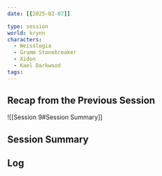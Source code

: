 ```yaml
---
date: [[2025-02-07]]

type: session
world: krynn
characters:
  - Weisslogia
  - Grumm Stonebreaker
  - Xidon
  - Kael Darkwood
tags:
---
```

## Recap from the Previous Session
![[Session 9#Session Summary]]

## Session Summary

## Log
